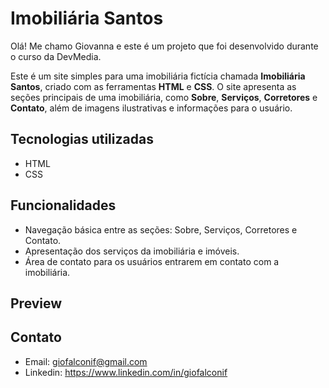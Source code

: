 # Imobiliária Santos

Olá! Me chamo Giovanna e este é um projeto que foi desenvolvido durante o curso da DevMedia.

Este é um site simples para uma imobiliária fictícia chamada **Imobiliária Santos**, criado com as ferramentas **HTML** e **CSS**. O site apresenta as seções principais de uma imobiliária, como **Sobre**, **Serviços**, **Corretores** e **Contato**, além de imagens ilustrativas e informações para o usuário.

## Tecnologias utilizadas

- HTML  
- CSS

## Funcionalidades

- Navegação básica entre as seções: Sobre, Serviços, Corretores e Contato.  
- Apresentação dos serviços da imobiliária e imóveis.  
- Área de contato para os usuários entrarem em contato com a imobiliária.

## Preview



## Contato

- Email: giofalconif@gmail.com
- Linkedin: https://www.linkedin.com/in/giofalconif

